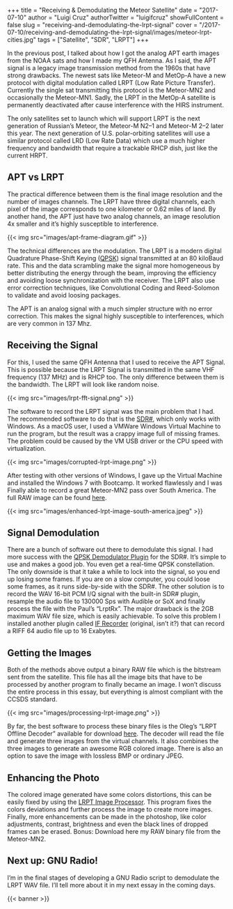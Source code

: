 +++
title = "Receiving & Demodulating the Meteor Satellite"
date = "2017-07-10"
author = "Luigi Cruz"
authorTwitter = "luigifcruz"
showFullContent = false
slug = "receiving-and-demodulating-the-lrpt-signal"
cover = "/2017-07-10/receiving-and-demodulating-the-lrpt-signal/images/meteor-lrpt-cities.jpg"
tags = ["Satellite", "SDR", "LRPT"]
+++

In the previous post, I talked about how I got the analog APT earth images from the NOAA sats and how I made my QFH Antenna. As I said, the APT signal is a legacy image transmission method from the 1960s that have strong drawbacks. The newest sats like Meteor-M and MetOp-A have a new protocol with digital modulation called LRPT (Low Rate Picture Transfer). Currently the single sat transmitting this protocol is the Meteor-MN2 and occasionally the Meteor-MN1. Sadly, the LRPT in the MetOp-A satellite is permanently deactivated after cause interference with the HIRS instrument.

The only satellites set to launch which will support LRPT is the next generation of Russian’s Meteor, the Meteor-M N2–1 and Meteor-M 2–2 later this year. The next generation of U.S. polar-orbiting satellites will use a similar protocol called LRD (Low Rate Data) which use a much higher frequency and bandwidth that require a trackable RHCP dish, just like the current HRPT.

## APT vs LRPT
The practical difference between them is the final image resolution and the number of images channels. The LRPT have three digital channels, each pixel of the image corresponds to one kilometer or 0.62 miles of land. By another hand, the APT just have two analog channels, an image resolution 4x smaller and it’s highly susceptible to interference.

{{< img src="images/apt-frame-diagram.gif" >}}

The technical differences are the modulation. The LRPT is a modern digital Quadrature Phase-Shift Keying ([QPSK](https://en.wikipedia.org/wiki/Phase-shift_keying)) signal transmitted at an 80 kiloBaud rate. This and the data scrambling make the signal more homogeneous by better distributing the energy through the beam, improving the efficiency and avoiding loose synchronization with the receiver. The LRPT also use error correction techniques, like Convolutional Coding and Reed-Solomon to validate and avoid loosing packages.

The APT is an analog signal with a much simpler structure with no error correction. This makes the signal highly susceptible to interferences, which are very common in 137 Mhz.

## Receiving the Signal
For this, I used the same QFH Antenna that I used to receive the APT Signal. This is possible because the LRPT Signal is transmitted in the same VHF frequency (137 MHz) and is RHCP too. The only difference between them is the bandwidth. The LRPT will look like random noise.

{{< img src="images/lrpt-fft-signal.png" >}}

The software to record the LRPT signal was the main problem that I had. The recommended software to do that is the [SDR#](http://airspy.com/download/), which only works with Windows. As a macOS user, I used a VMWare Windows Virtual Machine to run the program, but the result was a crappy image full of missing frames. The problem could be caused by the VM USB driver or the CPU speed with virtualization.

{{< img src="images/corrupted-lrpt-image.png" >}}

After testing with other versions of Windows, I gave up the Virtual Machine and installed the Windows 7 with Bootcamp. It worked flawlessly and I was Finally able to record a great Meteor-MN2 pass over South America. The full RAW image can be found [here](https://cdn.luigifreitas.me/essays/1486860532514.bmp).

{{< img src="images/enhanced-lrpt-image-south-america.jpeg" >}}

## Signal Demodulation
There are a bunch of software out there to demodulate this signal. I had more success with the [QPSK Demodulator Plugin](http://www.rtl-sdr.ru/page/komplekt-plaginov-dlja-priema-sputnikov) for the SDR#. It’s simple to use and makes a good job. You even get a real-time QPSK constellation. The only downside is that it take a while to lock into the signal, so you end up losing some frames. If you are on a slow computer, you could loose some frames, as it runs side-by-side with the SDR#.
The other solution is to record the WAV 16-bit PCM I/Q signal with the built-in SDR# plugin, resample the audio file to 130000 Sps with Audible or SoX and finally process the file with the Paul’s “LrptRx”. The major drawback is the 2GB maximum WAV file size, which is easily achievable. To solve this problem I installed another plugin called [IF Recorder](http://www.rtl-sdr.ru/page/dobavlen-novyj-plagin-if-recorder) (original, isn’t it?) that can record a RIFF 64 audio file up to 16 Exabytes.

## Getting the Images
Both of the methods above output a binary RAW file which is the bitstream sent from the satellite. This file has all the image bits that have to be processed by another program to finally became an image. I won’t discuss the entire process in this essay, but everything is almost compliant with the CCSDS standard.

{{< img src="images/processing-lrpt-image.png" >}}

By far, the best software to process these binary files is the Oleg’s “LRPT Offline Decoder” available for download [here](http://meteor.robonuka.ru/for-experts/new-lrpt-analizer/). The decoder will read the file and generate three images from the virtual channels. It also combines the three images to generate an awesome RGB colored image. There is also an option to save the image with lossless BMP or ordinary JPEG.

## Enhancing the Photo
The colored image generated have some colors distortions, this can be easily fixed by using the [LRPT Image Processor](http://www.satsignal.eu/software/LRPT-processor.html). This program fixes the colors deviations and further process the image to create more images. Finally, more enhancements can be made in the photoshop, like color adjustments, contrast, brightness and even the black lines of dropped frames can be erased.
Bonus: Download here my RAW binary file from the Meteor-MN2.

## Next up: GNU Radio!
I’m in the final stages of developing a GNU Radio script to demodulate the LRPT WAV file. I’ll tell more about it in my next essay in the coming days.

{{< banner >}}